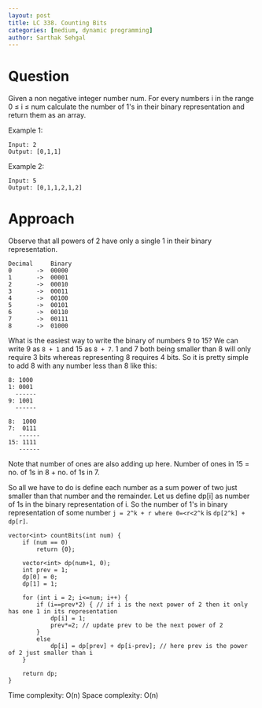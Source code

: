 ```yaml
---
layout: post
title: LC 338. Counting Bits
categories: [medium, dynamic programming]
author: Sarthak Sehgal
---
```


# Question
Given a non negative integer number num. For every numbers i in the range 0 ≤ i ≤ num calculate the number of 1's in their binary representation and return them as an array.

Example 1:
```
Input: 2
Output: [0,1,1]
```
Example 2:
```
Input: 5
Output: [0,1,1,2,1,2]
```

# Approach
Observe that all powers of 2 have only a single 1 in their binary representation.
```
Decimal     Binary
0       ->  00000
1       ->  00001
2       ->  00010
3       ->  00011
4       ->  00100
5       ->  00101
6       ->  00110
7       ->  00111
8       ->  01000
```

What is the easiest way to write the binary of numbers 9 to 15? We can write 9 as `8 + 1` and 15 as `8 + 7`. 1 and 7 both being smaller than 8 will only require 3 bits whereas representing 8 requires 4 bits. So it is pretty simple to add 8 with any number less than 8 like this:
```
8: 1000
1: 0001
  ------
9: 1001
  ------

8:  1000
7:  0111
   ------
15: 1111
   ------
```

Note that number of ones are also adding up here. Number of ones in 15 = no. of 1s in 8 + no. of 1s in 7.

So all we have to do is define each number as a sum power of two just smaller than that number and the remainder. Let us define dp[i] as number of 1s in the binary representation of i. So the number of 1's in binary representation of some number `j = 2^k + r where 0=<r<2^k` is `dp[2^k] + dp[r]`.

```
vector<int> countBits(int num) {
    if (num == 0)
        return {0};

    vector<int> dp(num+1, 0);
    int prev = 1;
    dp[0] = 0;
    dp[1] = 1;

    for (int i = 2; i<=num; i++) {
        if (i==prev*2) { // if i is the next power of 2 then it only has one 1 in its representation
            dp[i] = 1;
            prev*=2; // update prev to be the next power of 2
        }
        else
            dp[i] = dp[prev] + dp[i-prev]; // here prev is the power of 2 just smaller than i
    }

    return dp;
}
```
Time complexity: O(n)
Space complexity: O(n)